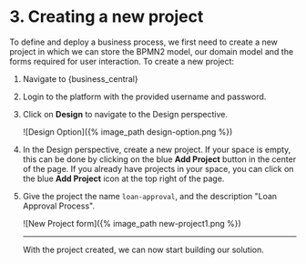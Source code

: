 # 3. Creating a new project

To define and deploy a business process, we first need to create a new project in which we can store the BPMN2 model, our domain model and the forms required for user interaction. To create a new project:

1. Navigate to {business_central}

2. Login to the platform with the provided username and password.

3. Click on **Design** to navigate to the Design perspective.

   ![Design Option]({% image_path design-option.png %})

4. In the Design perspective, create a new project. If your space is empty, this can be done by clicking on the blue **Add Project** button in the center of the page. If you already have projects in your space, you can click on the blue **Add Project** icon at the top right of the page.

5. Give the project the name `loan-approval`, and the description "Loan Approval Process".

   ![New Project form]({% image_path new-project1.png %})

   -------

   With the project created, we can now start building our solution.